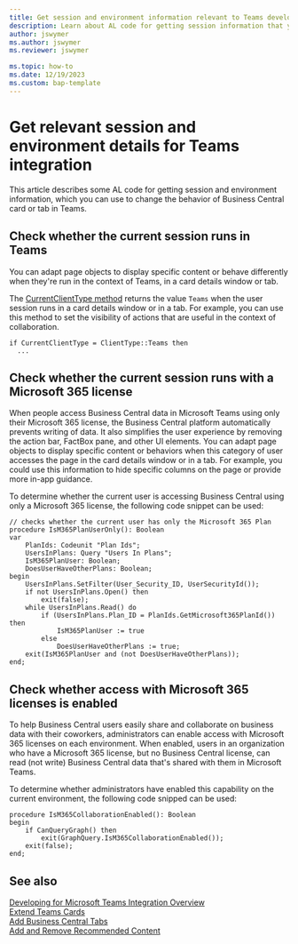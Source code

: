 ```yaml
---
title: Get session and environment information relevant to Teams development 
description: Learn about AL code for getting session information that you cn use to influence runtime behavior of a Business Central card or tab in Teams.
author: jswymer
ms.author: jswymer
ms.reviewer: jswymer

ms.topic: how-to
ms.date: 12/19/2023
ms.custom: bap-template
---
```


# Get relevant session and environment details for Teams integration

This article describes some AL code for getting session and environment information, which you can use to change the behavior of Business Central card or tab in Teams.

## Check whether the current session runs in Teams

You can adapt page objects to display specific content or behave differently when they're run in the context of Teams, in a card details window or tab.

The [CurrentClientType method](methods-auto/session/session-currentclienttype-method.md) returns the value `Teams` when the user session runs in a card details window or in a tab. For example, you can use this method to set the visibility of actions that are useful in the context of collaboration.

```AL
if CurrentClientType = ClientType::Teams then  
  ...  
```

## Check whether the current session runs with a Microsoft 365 license

When people access Business Central data in Microsoft Teams using only their Microsoft 365 license, the Business Central platform automatically prevents writing of data. It also simplifies the user experience by removing the action bar, FactBox pane, and other UI elements. You can adapt page objects to display specific content or behaviors when this category of user accesses the page in the card details window or in a tab. For example, you could use this information to hide specific columns on the page or provide more in-app guidance.

To determine whether the current user is accessing Business Central using only a Microsoft 365 license, the following code snippet can be used:

```AL
// checks whether the current user has only the Microsoft 365 Plan 
procedure IsM365PlanUserOnly(): Boolean 
var 
    PlanIds: Codeunit "Plan Ids"; 
    UsersInPlans: Query "Users In Plans"; 
    IsM365PlanUser: Boolean; 
    DoesUserHaveOtherPlans: Boolean; 
begin 
    UsersInPlans.SetFilter(User_Security_ID, UserSecurityId()); 
    if not UsersInPlans.Open() then 
        exit(false); 
    while UsersInPlans.Read() do 
        if (UsersInPlans.Plan_ID = PlanIds.GetMicrosoft365PlanId()) then 
            IsM365PlanUser := true 
        else 
            DoesUserHaveOtherPlans := true; 
    exit(IsM365PlanUser and (not DoesUserHaveOtherPlans)); 
end; 
```

## Check whether access with Microsoft 365 licenses is enabled 

To help Business Central users easily share and collaborate on business data with their coworkers, administrators can enable access with Microsoft 365 licenses on each environment. When enabled, users in an organization who have a Microsoft 365 license, but no Business Central license, can read (not write) Business Central data that's shared with them in Microsoft Teams.

To determine whether administrators have enabled this capability on the current environment, the following code snipped can be used:

```AL
procedure IsM365CollaborationEnabled(): Boolean 
begin 
    if CanQueryGraph() then 
        exit(GraphQuery.IsM365CollaborationEnabled()); 
    exit(false); 
end; 
```

## See also

[Developing for Microsoft Teams Integration Overview](devenv-develop-for-teams.md)  
[Extend Teams Cards](devenv-develop-for-teams-cards.md)  
[Add Business Central Tabs](devenv-develop-for-teams-tabs.md)  
[Add and Remove Recommended Content](devenv-develop-for-teams-tab-content.md)  
